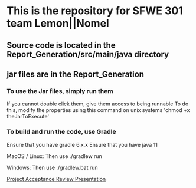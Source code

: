 # This is the repository for SFWE 301 team Lemon||Nomel
## Source code is located in the Report_Generation/src/main/java directory
## jar files are in the Report_Generation

### To use the Jar files, simply run them
If you cannot double click them, give them access to being runnable
To do this, modify the properties using this command on unix systems
'chmod +x theJarToExecute'


### To build and run the code, use Gradle
Ensure that you have gradle 6.x.x
Ensure that you have java 11

MacOS / Linux:
Then use ./gradlew run

Windows:
Then use ./gradlew.bat run

[Project Acceptance Review Presentation](https://docs.google.com/presentation/d/15fFAK8N3N_7ql6OWaN2JnY0xaAc6NiPt63_gOrTumk4/edit?usp=sharing)
